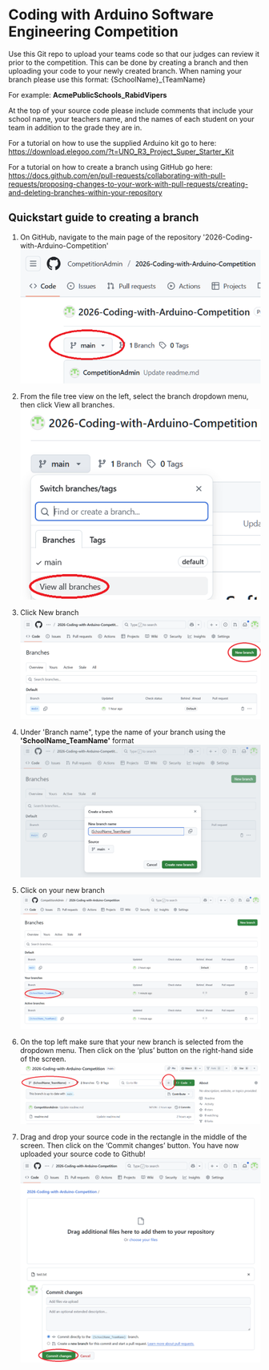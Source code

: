 # Coding with Arduino Software Engineering Competition

Use this Git repo to upload your teams code so that our judges can review it prior to the competition.  This can be done by creating a branch and then uploading your code to your newly created branch.  When naming your branch please use this format: {SchoolName}_{TeamName}

For example: <b>AcmePublicSchools_RabidVipers</b>

At the top of your source code please include comments that include your school name, your teachers name, and the names of each student on your team in addition to the grade they are in.

For a tutorial on how to use the supplied Arduino kit go to here: https://download.elegoo.com/?t=UNO_R3_Project_Super_Starter_Kit

For a tutorial on how to create a branch using GitHub go here: https://docs.github.com/en/pull-requests/collaborating-with-pull-requests/proposing-changes-to-your-work-with-pull-requests/creating-and-deleting-branches-within-your-repository



## Quickstart guide to creating a branch
   1. On GitHub, navigate to the main page of the repository '2026-Coding-with-Arduino-Competition'
      ![Select Repo](images/Main.png)
      
   2. From the file tree view on the left, select the  branch dropdown menu, then click View all branches. 
      ![Select Branch](images/Step2.png)
      
   3. Click New branch
      ![Create Branch](images/NewBranch.png)
      
   4. Under 'Branch name", type the name of your branch using the <b>'SchoolName_TeamName'</b> format
      ![Name Branch](images/Step4.png)
      
   5. Click on your new branch
      ![Branch Source](images/Step5.png)
      
   6. On the top left make sure that your new branch is selected from the dropdown menu.  Then click on the ‘plus’ button on the right-hand side of the screen.
      ![Add Files](images/Step6.png)

   7. Drag and drop your source code in the rectangle in the middle of the screen.  Then click on the ‘Commit changes’ button.  You have now uploaded your source code to Github!
      ![Save Files](images/Step7.png)

